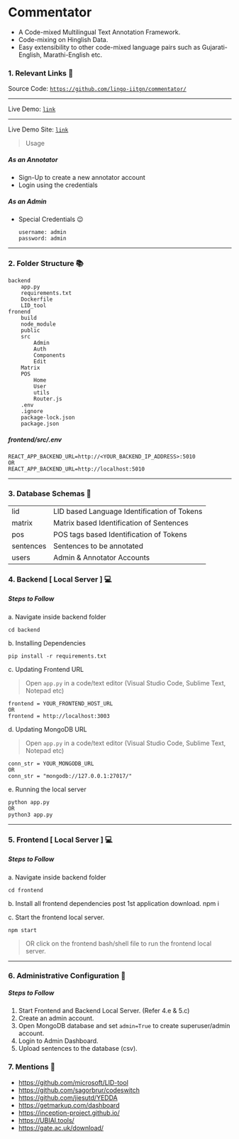 # Commentator

- A Code-mixed Multilingual Text Annotation Framework.
- Code-mixing on Hinglish Data.
- Easy extensibility to other code-mixed language pairs such as Gujarati-English, Marathi-English etc.

### 1. Relevant Links :link:

Source Code: [`https://github.com/lingo-iitgn/commentator/`]([https://github.com/lingo-iitgn/commentator/])

---

Live Demo: [`link`]()

---

Live Demo Site: [`link`]()

> Usage

##### As an Annotator

- Sign-Up to create a new annotator account
- Login using the credentials

##### As an Admin

- Special Credentials :wink:

      username: admin
      password: admin

---

### 2. Folder Structure :books:

```
backend
	app.py
	requirements.txt
	Dockerfile
	LID_tool
fronend
	build
	node_module
	public
	src
		Admin
		Auth
		Components
		Edit
    Matrix
    POS
		Home
		User
		utils
		Router.js
	.env
	.ignore
	package-lock.json
	package.json
```

##### frontend/src/.env

    REACT_APP_BACKEND_URL=http://<YOUR_BACKEND_IP_ADDRESS>:5010
    OR
    REACT_APP_BACKEND_URL=http://localhost:5010

---

### 3. Database Schemas :department_store:

|           |                                             |
| --------- | ------------------------------------------- |
| lid       | LID based Language Identification of Tokens |
| matrix    | Matrix based Identification of Sentences    |
| pos       | POS tags based Identification of Tokens     |
| sentences | Sentences to be annotated                   |
| users     | Admin & Annotator Accounts                  |


### 4. Backend [ Local Server ] :computer:

##### Steps to Follow

a. Navigate inside backend folder

    cd backend

b. Installing Dependencies

    pip install -r requirements.txt

c. Updating Frontend URL

> Open `app.py` in a code/text editor (Visual Studio Code, Sublime Text, Notepad etc)

    frontend = YOUR_FRONTEND_HOST_URL
    OR
    frontend = http://localhost:3003

d. Updating MongoDB URL

> Open `app.py` in a code/text editor (Visual Studio Code, Sublime Text, Notepad etc)

    conn_str = YOUR_MONGODB_URL
    OR
    conn_str = "mongodb://127.0.0.1:27017/"

e. Running the local server

    python app.py
    OR
    python3 app.py

---

### 5. Frontend [ Local Server ] :computer:

##### Steps to Follow

a. Navigate inside backend folder

    cd frontend

b. Install all frontend dependencies post 1st application download.
npm i

c. Start the frontend local server.

    npm start

> OR click on the frontend bash/shell file to run the frontend local server.

---

### 6. Administrative Configuration :passport_control:

##### Steps to Follow

1. Start Frontend and Backend Local Server. (Refer 4.e & 5.c)
2. Create an admin account.
3. Open MongoDB database and set `admin=True` to create superuser/admin account.
4. Login to Admin Dashboard.
5. Upload sentences to the database (csv).


### 7. Mentions :eyes:

- https://github.com/microsoft/LID-tool
- https://github.com/sagorbrur/codeswitch
- https://github.com/jiesutd/YEDDA
- https://getmarkup.com/dashboard
- https://inception-project.github.io/
- https://UBIAI.tools/
- https://gate.ac.uk/download/
